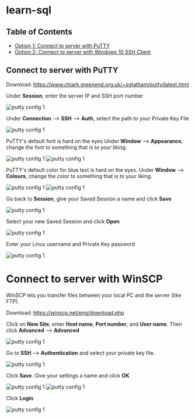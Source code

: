# learn-sql

## Table of Contents
- [Option 1: Connect to server with PuTTY](#option-1-connect-to-server-with-putty)
- [Option 2: Connect to server with Windows 10 SSH Client](#option-2-connect-to-server-with-windows-10-ssh-client)

## Connect to server with PuTTY
Download: https://www.chiark.greenend.org.uk/~sgtatham/putty/latest.html

Under **Session**, enter the server IP and SSH port number

![putty config 1](/images/putty_config1.png)


Under **Connection** --> **SSH** --> **Auth**, select the path to your Private Key File

![putty config 1](/images/putty_config2.png)


PuTTY's default font is hard on the eyes Under **Window** --> **Appearance**, change the font to something that is to your liking.

![putty config 1](/images/putty_config3.png)
![putty config 1](/images/putty_config4.png)


PuTTY's default color for blue text is hard on the eyes. Under **Window** --> **Colours**, change the color to something that is to your liking.

![putty config 1](/images/putty_config5.png)
![putty config 1](/images/putty_config6.png)


Go back to **Session**, give your Saved Session a name and click **Save**

![putty config 1](/images/putty_config7.png)


Select your new Saved Session and click **Open**

![putty config 1](/images/putty_config8.png)


Enter your Linux username and Private Key password

![putty config 1](/images/putty_config9.png)


# Connect to server with WinSCP

WinSCP lets you transfer files between your local PC and the server (like FTP).

Download: https://winscp.net/eng/download.php

Click on **New Site**, enter **Host name**, **Port number**, and **User name**. Then click **Advanced** --> **Advanced**

![putty config 1](/images/winscp_config1.png)


Go to **SSH** --> **Authentication** and select your private key file.

![putty config 1](/images/winscp_config2.png)


Click **Save**. Give your settings a name and click **OK**

![putty config 1](/images/winscp_config3.png)
![putty config 1](/images/winscp_config4.png)


Click **Login**

![putty config 1](/images/winscp_config5.png)


